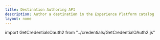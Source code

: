 ```yaml
---
title: Destination Authoring API
description: Author a destination in the Experience Platform catalog
layout: none
--- 
```


import GetCredentialsOauth2 from "../credentials/GetCredentialOAuth2.js"

<GetCredentialsOauth2 />

<RedoclyAPIBlock src="/experience-platform-apis/swagger-specs/destination-authoring.yaml"/>
